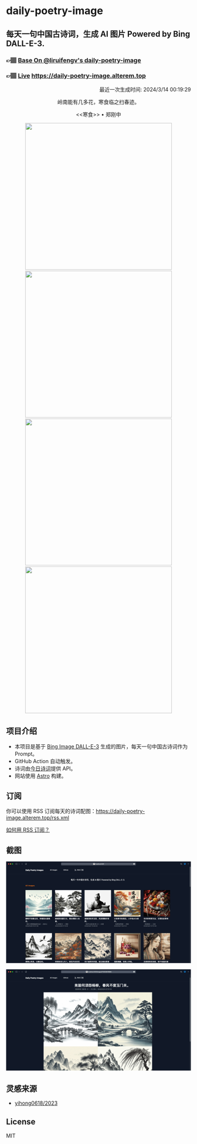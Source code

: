 
# daily-poetry-image

## 每天一句中国古诗词，生成 AI 图片 Powered by Bing DALL-E-3.

### 👉🏽 [Base On @liruifengv's daily-poetry-image](https://github.com/liruifengv/daily-poetry-image)

### 👉🏽 [Live](https://daily-poetry-image.alterem.top/) https://daily-poetry-image.alterem.top

<p align="right">
  最近一次生成时间: 2024/3/14 00:19:29
</p>
<p align="center">
岭南能有几多花，寒食临之扫春迹。
</p>
<p align="center">
<<寒食>> • 郑刚中
</p>
<p align="center">
<img src="https://tse1.mm.bing.net/th/id/OIG1.l0J_.u4AwVdtkWd0Alrs" height="400" width="400" />
<img src="https://tse2.mm.bing.net/th/id/OIG1.z50FvU_JwmgfkuL66nLK" height="400" width="400" />
<img src="https://tse3.mm.bing.net/th/id/OIG1.qfQEdPtEk.FwOlCTnSUP" height="400" width="400" />
<img src="https://tse1.mm.bing.net/th/id/OIG1.S4cJ2ctOVJkIclJJNk6z" height="400" width="400" />
</p>

## 项目介绍

-   本项目是基于 [Bing Image DALL-E-3](https://www.bing.com/images/create) 生成的图片，每天一句中国古诗词作为 Prompt。
-   GitHub Action 自动触发。
-   诗词由[今日诗词](https://www.jinrishici.com/)提供 API。
-   网站使用 [Astro](https://astro.build) 构建。

## 订阅

你可以使用 RSS 订阅每天的诗词配图：https://daily-poetry-image.alterem.top/rss.xml

[如何用 RSS 订阅？](https://zhuanlan.zhihu.com/p/55026716)

## 截图

![图片列表](./screenshots/Snipaste_2023-12-28_21-00-26.png)

![图片详情](./screenshots/Snipaste_2023-12-28_21-00-53.png)

## 灵感来源

-   [yihong0618/2023](https://github.com/yihong0618/2023)

## License

MIT
